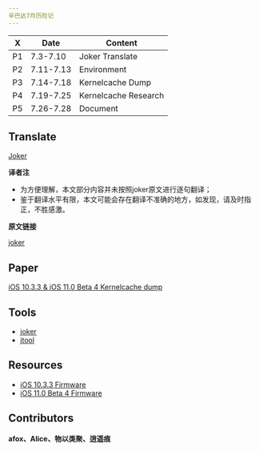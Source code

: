 ```yaml
---
辛巴达7月历险记
---
```



| X  |  Date  | Content |
|--- | ------- | -------- |
|P1 |7.3-7.10 | Joker Translate|
|P2  |7.11-7.13|Environment|
|P3 |7.14-7.18|Kernelcache Dump|
|P4|7.19-7.25|Kernelcache Research|
|P5|7.26-7.28| Document|

## Translate
[Joker](./translate/README.md)

**译者注**

* 为方便理解，本文部分内容并未按照joker原文进行逐句翻译；
* 鉴于翻译水平有限，本文可能会存在翻译不准确的地方，如发现，请及时指正，不胜感激。

**原文链接**

[joker](http://newosxbook.com/tools/joker.html)

## Paper
[iOS 10.3.3 & iOS 11.0 Beta 4 Kernelcache dump](./paper/README.md)

## Tools

* [joker](http://newosxbook.com/tools/joker.html)
* [jtool](http://newosxbook.com/tools/jtool.html)

## Resources

* [iOS 10.3.3 Firmware](https://www.theiphonewiki.com/wiki/Firmware/iPhone/10.x)
* [iOS 11.0 Beta 4 Firmware](https://www.theiphonewiki.com/wiki/Beta_Firmware/iPhone/11.x)


## Contributors
**afox、Alice、物以类聚、逍遥痕**
